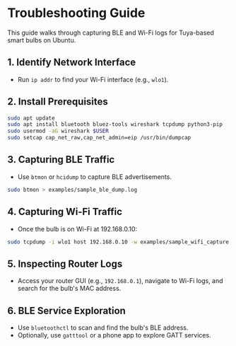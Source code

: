 # Troubleshooting Guide

This guide walks through capturing BLE and Wi-Fi logs for Tuya-based smart bulbs on Ubuntu.

## 1. Identify Network Interface
- Run `ip addr` to find your Wi-Fi interface (e.g., `wlo1`).

## 2. Install Prerequisites
```bash
sudo apt update
sudo apt install bluetooth bluez-tools wireshark tcpdump python3-pip
sudo usermod -aG wireshark $USER
sudo setcap cap_net_raw,cap_net_admin=eip /usr/bin/dumpcap
```

## 3. Capturing BLE Traffic
- Use `btmon` or `hcidump` to capture BLE advertisements.
```bash
sudo btmon > examples/sample_ble_dump.log
```

## 4. Capturing Wi-Fi Traffic
- Once the bulb is on Wi-Fi at 192.168.0.10:
```bash
sudo tcpdump -i wlo1 host 192.168.0.10 -w examples/sample_wifi_capture.pcap
```

## 5. Inspecting Router Logs
- Access your router GUI (e.g., `192.168.0.1`), navigate to Wi-Fi logs, and search for the bulb's MAC address.

## 6. BLE Service Exploration
- Use `bluetoothctl` to scan and find the bulb's BLE address.
- Optionally, use `gatttool` or a phone app to explore GATT services.
